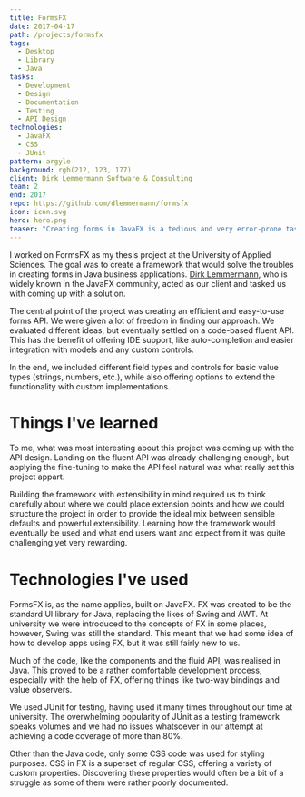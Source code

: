 ```yaml
---
title: FormsFX
date: 2017-04-17
path: /projects/formsfx
tags:
  - Desktop
  - Library
  - Java
tasks:
  - Development
  - Design
  - Documentation
  - Testing
  - API Design
technologies:
  - JavaFX
  - CSS
  - JUnit
pattern: argyle
background: rgb(212, 123, 177)
client: Dirk Lemmermann Software & Consulting
team: 2
end: 2017
repo: https://github.com/dlemmermann/formsfx
icon: icon.svg
hero: hero.png
teaser: "Creating forms in JavaFX is a tedious and very error-prone task. FormsFX is a framework which solves this problem. It enables the developer to create forms with ease and creates well-designed and user-friendly forms by default. FormsFX offers a fluent API that is very easy to understand and reduces the amount of coding needed. It creates all the necessary bindings for the properties and it just works."
---
```


I worked on FormsFX as my thesis project at the University of Applied Sciences. The goal was to create a framework that would solve the troubles in creating forms in Java business applications. [Dirk Lemmermann](https://dlsc.com), who is widely known in the JavaFX community, acted as our client and tasked us with coming up with a solution.

The central point of the project was creating an efficient and easy-to-use forms API. We were given a lot of freedom in finding our approach. We evaluated different ideas, but eventually settled on a code-based fluent API. This has the benefit of offering IDE support, like auto-completion and easier integration with models and any custom controls.

In the end, we included different field types and controls for basic value types (strings, numbers, etc.), while also offering options to extend the functionality with custom implementations.

# Things I've learned

To me, what was most interesting about this project was coming up with the API design. Landing on the fluent API was already challenging enough, but applying the fine-tuning to make the API feel natural was what really set this project appart.

Building the framework with extensibility in mind required us to think carefully about where we could place extension points and how we could structure the project in order to provide the ideal mix between sensible defaults and powerful extensibility. Learning how the framework would eventually be used and what end users want and expect from it was quite challenging yet very rewarding.

# Technologies I've used

FormsFX is, as the name applies, built on JavaFX. FX was created to be the standard UI library for Java, replacing the likes of Swing and AWT. At university we were introduced to the concepts of FX in some places, however, Swing was still the standard. This meant that we had some idea of how to develop apps using FX, but it was still fairly new to us.

Much of the code, like the components and the fluid API, was realised in Java. This proved to be a rather comfortable development process, especially with the help of FX, offering things like two-way bindings and value observers.

We used JUnit for testing, having used it many times throughout our time at university. The overwhelming popularity of JUnit as a testing framework speaks volumes and we had no issues whatsoever in our attempt at achieving a code coverage of more than 80%.

Other than the Java code, only some CSS code was used for styling purposes. CSS in FX is a superset of regular CSS, offering a variety of custom properties. Discovering these properties would often be a bit of a struggle as some of them were rather poorly documented.
